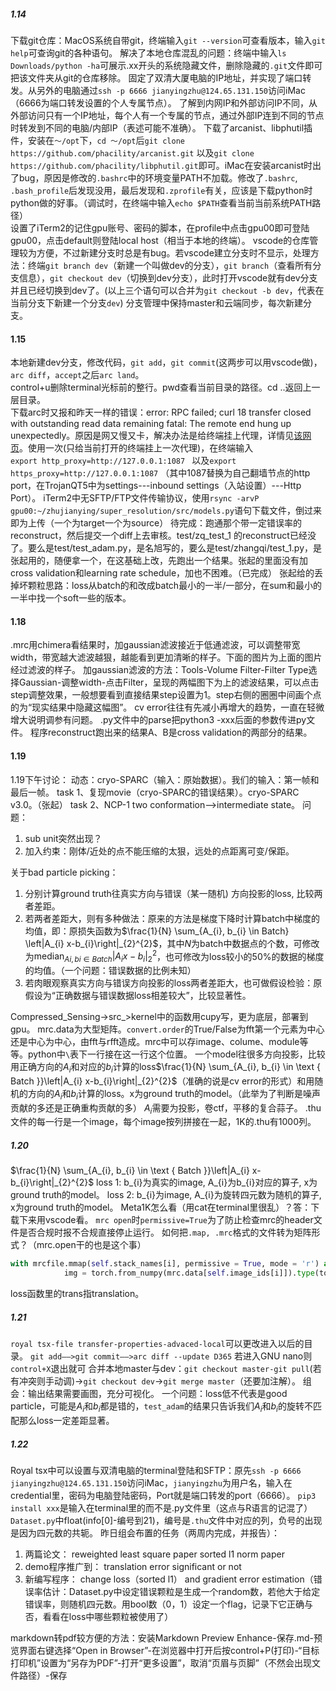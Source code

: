 ##### 1.14
下载git仓库：MacOS系统自带git，终端输入`git --version`可查看版本，输入`git help`可查询git的各种语句。
解决了本地仓库混乱的问题：终端中输入`ls Downloads/python -ha`可展示.xx开头的系统隐藏文件，删除隐藏的`.git`文件即可把该文件夹从git的仓库移除。
固定了双清大厦电脑的IP地址，并实现了端口转发。从另外的电脑通过`ssh -p 6666 jianyingzhu@124.65.131.150`访问iMac（6666为端口转发设置的个人专属节点）。
了解到内网IP和外部访问IP不同，从外部访问只有一个IP地址，每个人有一个专属的节点，通过外部IP连到不同的节点时转发到不同的电脑/内部IP（表述可能不准确）。
下载了arcanist、libphutil插件，安装在`～/opt`下，`cd ～/opt`后`git clone https://github.com/phacility/arcanist.git` 以及`git clone https://github.com/phacility/libphutil.git`即可。iMac在安装arcanist时出了bug，原因是修改的`.bashrc`中的环境变量PATH不加载。修改了`.bashrc`, `.bash_profile`后发现没用，最后发现和`.zprofile`有关，应该是下载python时python做的好事。（调试时，在终端中输入`echo $PATH`查看当前当前系统PATH路径）  
设置了iTerm2的记住gpu账号、密码的脚本，在profile中点击gpu00即可登陆gpu00，点击default则登陆local host（相当于本地的终端）。
vscode的仓库管理较为方便，不过新建分支时总是有bug。若vscode建立分支时不显示，处理方法：终端`git branch dev`（新建一个叫做dev的分支），`git branch`（查看所有分支信息），`git checkout dev`（切换到dev分支），此时打开vscode就有dev分支并且已经切换到dev了。(以上三个语句可以合并为`git checkout -b dev`，代表在当前分支下新建一个分支`dev`)
分支管理中保持master和云端同步，每次新建分支。

#### 1.15
本地新建dev分支，修改代码，`git add`，`git commit`(这两步可以用vscode做)，`arc diff`，`accept`之后`arc land`。  
control+u删除terminal光标前的整行。pwd查看当前目录的路径。cd ..返回上一层目录。  
下载arc时又报和昨天一样的错误：error: RPC failed; curl 18 transfer closed with outstanding read data remaining
fatal: The remote end hung up unexpectedly。原因是网又慢又卡，解决办法是给终端挂上代理，详情见[该网页](https://kerminate.me/2018/10/22/mac-%E7%BB%88%E7%AB%AF%E5%AE%9E%E7%8E%B0%E7%BF%BB%E5%A2%99/)。使用一次(只给当前打开的终端挂上一次代理)，在终端输入  
`export http_proxy=http://127.0.0.1:1087 `
以及`export https_proxy=http://127.0.0.1:1087`
（其中1087替换为自己翻墙节点的http port，在TrojanQT5中为settings---inbound settings（入站设置）---Http Port）。
iTerm2中无SFTP/FTP文件传输协议，使用`rsync -arvP gpu00:~/zhujianying/super_resolution/src/models.py`语句下载文件，倒过来即为上传（一个为target一个为source）
待完成：跑通那个带一定错误率的reconstruct，然后提交一个diff上去审核。test/zq_test_1 的reconstruct已经没了。要么是test/test_adam.py，是名旭写的，要么是test/zhangqi/test_1.py，是张起用的，随便拿一个，在这基础上改，先跑出一个结果。张起的里面没有加cross validation和learning rate schedule，加也不困难。（已完成）
张起给的丢掉坏颗粒思路：loss从batch的和改成batch最小的一半/一部分，在sum和最小的一半中找一个soft一些的版本。

#### 1.18
.mrc用chimera看结果时，加gaussian滤波接近于低通滤波，可以调整带宽width，带宽越大滤波越狠，越能看到更加清晰的样子。下面的图片为上面的图片经过滤波的样子。
加gaussian滤波的方法：Tools-Volume Filter-Filter Type选择Gaussian-调整width-点击Filter，呈现的两幅图下为上的滤波结果，可以点击step调整效果，一般想要看到直接结果step设置为1。step右侧的圈圈中间画个点的为“现实结果中隐藏这幅图”。
cv error往往有先减小再增大的趋势，一直在轻微增大说明调参有问题。
.py文件中的parse把python3 -xxx后面的参数传进py文件。
程序reconstruct跑出来的结果A、B是cross validation的两部分的结果。

#### 1.19
1.19下午讨论：
动态：cryo-SPARC（输入：原始数据）。我们的输入：第一帧和最后一帧。
task 1、复现movie（cryo-SPARC的错误结果）。cryo-SPARC v3.0。（张起）
task 2、NCP-1 two conformation-->intermediate state。
问题：
1. sub unit突然出现？
2. 加入约束：刚体/近处的点不能压缩的太狠，远处的点距离可变/保距。

关于bad particle picking：
1. 分别计算ground truth往真实方向与错误（某一随机) 方向投影的loss, 比较两者差距。 
2. 若两者差距大，则有多种做法：原来的方法是梯度下降时计算batch中梯度的均值，即：原损失函数为$\frac{1}{N} \sum_{A_{i}, b_{i} \in Batch} \left|A_{i} x-b_{i}\right|_{2}^{2}$，其中$N$为batch中数据点的个数，可修改为$\operatorname{median}_{A i, b i \in B a t c h}\left|A_{i} x-b_{i}\right|_{2}^{2}$，也可修改为loss较小的50%的数据的梯度的均值。（一个问题：错误数据的比例未知）
3. 若肉眼观察真实方向与错误方向投影的loss两者差距大，也可做假设检验：原假设为“正确数据与错误数据loss相差较大”，比较显著性。  

Compressed_Sensing->src_>kernel中的函数用cupy写，更为底层，部署到gpu。
mrc.data为大型矩阵。`convert.order`的True/False为fft第一个元素为中心还是中心为中心，由fft与rfft造成。mrc中可以存image、colume、module等等。python中`\`表下一行接在这一行这个位置。
一个model往很多方向投影，比较用正确方向的$A_{i}$和对应的$b_{i}$计算的loss$\frac{1}{N} \sum_{A_{i}, b_{i} \in \text { Batch }}\left|A_{i} x-b_{i}\right|_{2}^{2}$（准确的说是cv error的形式）和用随机的方向的$A_{i}$和$b_{i}$计算的loss。x为ground truth的model。（此举为了判断是噪声贡献的多还是正确重构贡献的多）
$A_{i}$需要为投影，卷ctf，平移的复合蒜子。 
.thu文件的每一行是一个image，每个image按列拼接在一起，1K的.thu有1000列。

##### 1.20
$\frac{1}{N} \sum_{A_{i}, b_{i} \in \text { Batch }}\left|A_{i} x-b_{i}\right|_{2}^{2}$
loss 1: b_{i}为真实的image, A_{i}为b_{i}对应的算子, x为ground truth的model。
loss 2: b_{i}为image, A_{i}为旋转四元数为随机的算子, x为ground truth的model。
Meta1K怎么看（用cat在terminal里很乱）？答：下载下来用vscode看。
`mrc open`时`permissive=True`为了防止检查mrc的header文件是否合规时报不合规直接停止运行。
如何把`.map, .mrc`格式的文件转为矩阵形式？（mrc.open干的也是这个事）
```python
with mrcfile.mmap(self.stack_names[i], permissive = True, mode = 'r') as mrc:
            img = torch.from_numpy(mrc.data[self.image_ids[i]]).type(torch.float64)
```
loss函数里的trans指translation。

##### 1.21
`royal tsx-file transfer-properties-advaced-local`可以更改进入以后的目录。
`git add——>git commit——>arc diff --update D365`
若进入GNU nano则`control+X`退出就可
合并本地master与dev：`git checkout master-git pull`(若有冲突则手动调)->`git checkout dev`->`git merge master`（还要加注解）。
组会：输出结果需要画图，充分可视化。
一个问题：loss低不代表是good particle，可能是$A_{i}$和$b_{i}$都是错的，`test_adam`的结果只告诉我们$A_{i}$和$b_{i}$的旋转不匹配那么loss一定差距显著。

##### 1.22
Royal tsx中可以设置与双清电脑的terminal登陆和SFTP：原先`ssh -p 6666 jianyingzhu@124.65.131.150`访问iMac，`jianyingzhu`为用户名，输入在credential里，密码为电脑登陆密码，Port就是端口转发的port（6666）。
`pip3 install xxx`是输入在terminal里的而不是.py文件里（这点与R语言的记混了）
`Dataset.py`中float(info[0]-编号到21)，编号是`.thu`文件中对应的列，负号的出现是因为四元数的共轭。
昨日组会布置的任务（两周内完成，并报告）：
1. 两篇论文：
reweighted least square paper
sorted l1 norm paper
2. demo程序推广到：
translation error significant or not
3. 新编写程序：
change loss（sorted l1） and gradient error estimation（错误率估计：Dataset.py中设定错误颗粒是生成一个random数，若他大于给定错误率，则随机四元数。用bool数（0，1）设定一个flag，记录下它正确与否，看看在loss中哪些颗粒被使用了）

markdown转pdf较方便的方法：安装Markdown Preview Enhance-保存.md-预览界面右键选择“Open in Browser”-在浏览器中打开后按control+P(打印)-“目标打印机”设置为“另存为PDF”-打开“更多设置”，取消“页眉与页脚”（不然会出现文件路径）-保存











